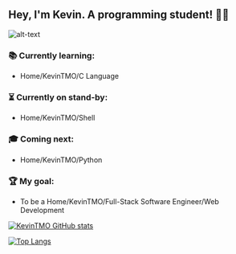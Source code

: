 ## Hey, I'm Kevin. A programming student! :muscle::sunglasses:

![alt-text](https://media.giphy.com/media/RbDKaczqWovIugyJmW/giphy.gif)   

### :books: Currently learning:                                                                                                   
- Home/KevinTMO/C Language

### :hourglass_flowing_sand: Currently on stand-by:
- Home/KevinTMO/Shell

### :mortar_board: Coming next:
- Home/KevinTMO/Python

### :trophy: My goal:
- To be a Home/KevinTMO/Full-Stack Software Engineer/Web Development

[![KevinTMO GitHub stats](https://github-readme-stats.vercel.app/api?username=KevinTMO&show_icons=true&theme=synthwave)](https://github.com/KevinTMO/github-readme-stats)

[![Top Langs](https://github-readme-stats.vercel.app/api/top-langs/?username=KevinTMO)](https://github.com/KevinTMO/github-readme-stats)
